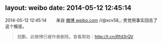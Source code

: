 layout: weibo
date: 2014-05-12 12:45:14
---
<meta name="referrer" content="no-referrer" />

2014-05-12 12:45:14  &nbsp;&nbsp;&nbsp;&nbsp;&nbsp;&nbsp; 来自 <a href="http://weibo.com/" rel="nofollow">微博 weibo.com</a>
//@xcv58_: 贵党用事实回击了这个叛徒。
>  抱歉，此微博已被作者删除。查看帮助：http://t.cn/Rfd3rQV
